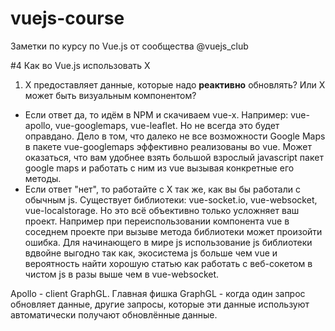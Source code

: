 # vuejs-course
Заметки по курсу по Vue.js от сообщества @vuejs_club

#4 Как во Vue.js использовать Х
1. X предоставляет данные, которые надо **реактивно** обновлять? Или Х может быть визуальным компонентом? 
- Если ответ да, то идём в NPM и скачиваем vue-x. Например: vue-apollo, vue-googlemaps, vue-leaflet. Но не всегда это будет оправдано. Дело в том, что далеко не все возможности Google Maps в пакете vue-googlemaps эффективно реализованы во vue. Может оказаться, что вам удобнее взять большой взрослый javascript пакет google maps и работать с ним из vue вызывая конкретные его методы.
- Если ответ "нет", то работайте с Х так же, как вы бы работали с обычным js.
Существует библиотеки: vue-socket.io, vue-websocket, vue-localstorage. Но это всё объективно только усложняет ваш проект. Например при переиспользовании компонента vue в соседнем проекте при вызыве метода библиотеки может произойти ошибка. Для начинающего в мире js использование js библиотеки вдвойне выгодно так как, экосистема js больше чем vue и вероятность найти хорошую статью как работать с веб-сокетом в чистом js в разы выше чем в vue-websocket.

Apollo - client GraphGL. Главная фишка GraphGL - когда один запрос обновляет данные, другие запросы, которые эти данные используют автоматически получают обновлённые данные.
